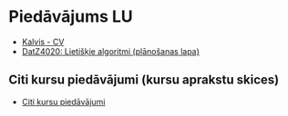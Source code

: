 # Piedāvājums LU

* [Kalvis - CV](../static/CV_Kalvis_Apsitis_2019_lv.pdf)
* [DatZ4020: Lietišķie algoritmi (plānošanas lapa)](../algorithms/index.html)

## Citi kursu piedāvājumi (kursu aprakstu skices)

* [Citi kursu piedāvājumi](../other-courses/index.html)
